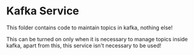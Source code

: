 # Kafka Service
This folder contains code to maintain topics in kafka, nothing else!

This can be turned on only when it is necessary to manage topics inside kafka, apart from this, this service isn't necessary to be used!